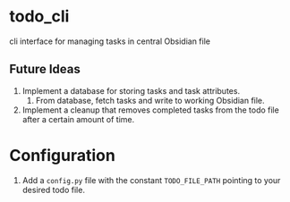 # todo_cli
cli interface for managing tasks in central Obsidian file

## Future Ideas
1. Implement a database for storing tasks and task attributes.
    1. From database, fetch tasks and write to working Obsidian file.
2. Implement a cleanup that removes completed tasks from the todo file after a certain amount of time.

# Configuration
1. Add a `config.py` file with the constant `TODO_FILE_PATH` pointing to your desired todo file.
